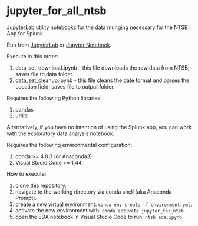 # jupyter_for_all_ntsb
JupyterLab utility notebooks for the data munging necessary for the NTSB App for Splunk.

Run from [JupyterLab](https://jupyter.org/) or [Jupyter Notebook](https://jupyter.org/). 

Execute in this order:
1. data_set_download.ipynb - this file downloads the raw data from NTSB; saves file to data folder.
2. data_set_cleanup.ipynb - this file cleans the date format and parses the Location field; saves file to output folder.

Requires the following Python libraries:
1. pandas
2. urllib

Alternatively, if you have no intention of using the Splunk app, you can work with the exploratory data analysis notebook.

Requires the following environmental configuration:
1. conda >= 4.8.3 (or Anaconda3).
2. Visual Studio Code >= 1.44.

How to execute:
1. clone this repository.
2. navigate to the working directory via conda shell (aka Anaconda Prompt).
3. create a new virtual environment: `conda env create -f environment.yml`.
4. activate the new environment with: `conda activate jupyter_for_ntsb`.
5. open the EDA notebook in Visual Studio Code to run: `ntsb_eda.ipynb`